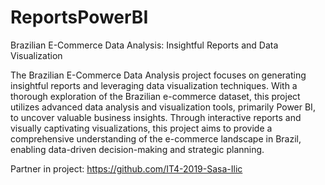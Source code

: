 # ReportsPowerBI
 Brazilian E-Commerce Data Analysis: Insightful Reports and Data Visualization
 
 The Brazilian E-Commerce Data Analysis project focuses on generating insightful reports and leveraging data visualization techniques. With a thorough exploration of the Brazilian e-commerce dataset, this project utilizes advanced data analysis and visualization tools, primarily Power BI, to uncover valuable business insights. Through interactive reports and visually captivating visualizations, this project aims to provide a comprehensive understanding of the e-commerce landscape in Brazil, enabling data-driven decision-making and strategic planning.
 
 Partner in project: https://github.com/IT4-2019-Sasa-Ilic
